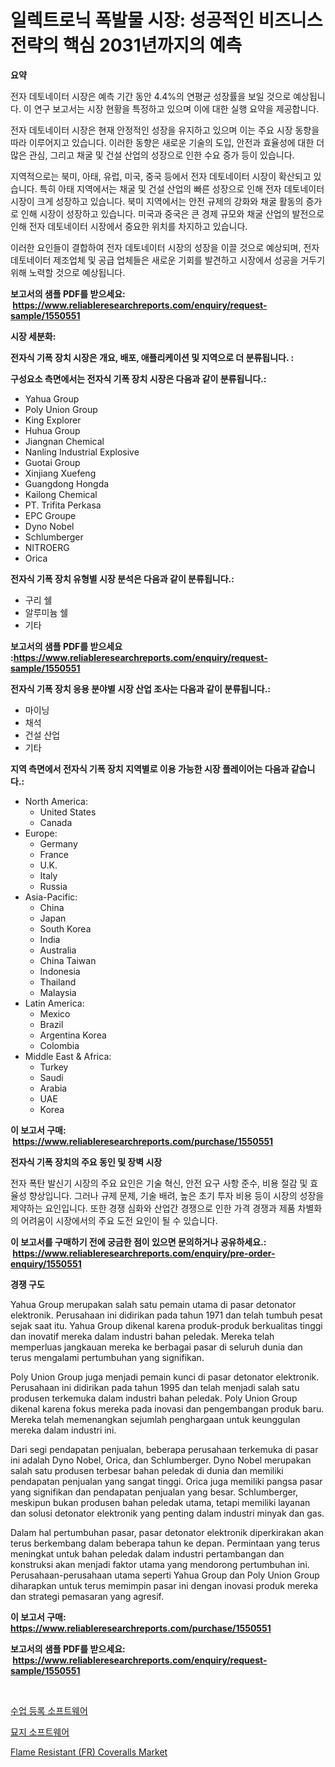 <p><h1>일렉트로닉 폭발물 시장: 성공적인 비즈니스 전략의 핵심 2031년까지의 예측</h1></p><p><strong>요약</strong></p>
<p><p>전자 데토네이터 시장은 예측 기간 동안 4.4%의 연평균 성장률을 보일 것으로 예상됩니다. 이 연구 보고서는 시장 현황을 특정하고 있으며 이에 대한 실행 요약을 제공합니다.</p><p>전자 데토네이터 시장은 현재 안정적인 성장을 유지하고 있으며 이는 주요 시장 동향을 따라 이루어지고 있습니다. 이러한 동향은 새로운 기술의 도입, 안전과 효율성에 대한 더 많은 관심, 그리고 채굴 및 건설 산업의 성장으로 인한 수요 증가 등이 있습니다.</p><p>지역적으로는 북미, 아태, 유럽, 미국, 중국 등에서 전자 데토네이터 시장이 확산되고 있습니다. 특히 아태 지역에서는 채굴 및 건설 산업의 빠른 성장으로 인해 전자 데토네이터 시장이 크게 성장하고 있습니다. 북미 지역에서는 안전 규제의 강화와 채굴 활동의 증가로 인해 시장이 성장하고 있습니다. 미국과 중국은 큰 경제 규모와 채굴 산업의 발전으로 인해 전자 데토네이터 시장에서 중요한 위치를 차지하고 있습니다.</p><p>이러한 요인들이 결합하여 전자 데토네이터 시장의 성장을 이끌 것으로 예상되며, 전자 데토네이터 제조업체 및 공급 업체들은 새로운 기회를 발견하고 시장에서 성공을 거두기 위해 노력할 것으로 예상됩니다.</p></p>
<p><strong>보고서의 샘플 PDF를 받으세요: &nbsp;<a href="https://www.reliableresearchreports.com/enquiry/request-sample/1550551">https://www.reliableresearchreports.com/enquiry/request-sample/1550551</a></strong></p>
<p><strong>시장 세분화:</strong></p>
<p><strong> 전자식 기폭 장치 시장은 개요, 배포, 애플리케이션 및 지역으로 더 분류됩니다. :</strong></p>
<p><strong>구성요소 측면에서는 전자식 기폭 장치 시장은 다음과 같이 분류됩니다.:</strong></p>
<p><ul><li>Yahua Group</li><li>Poly Union Group</li><li>King Explorer</li><li>Huhua Group</li><li>Jiangnan Chemical</li><li>Nanling Industrial Explosive</li><li>Guotai Group</li><li>Xinjiang Xuefeng</li><li>Guangdong Hongda</li><li>Kailong Chemical</li><li>PT. Trifita Perkasa</li><li>EPC Groupe</li><li>Dyno Nobel</li><li>Schlumberger</li><li>NITROERG</li><li>Orica</li></ul></p>
<p><strong> 전자식 기폭 장치 유형별 시장 분석은 다음과 같이 분류됩니다.:</strong></p>
<p><ul><li>구리 쉘</li><li>알루미늄 쉘</li><li>기타</li></ul></p>
<p><strong>보고서의 샘플 PDF를 받으세요 :<a href="https://www.reliableresearchreports.com/enquiry/request-sample/1550551">https://www.reliableresearchreports.com/enquiry/request-sample/1550551</a></strong></p>
<p><strong> 전자식 기폭 장치 응용 분야별 시장 산업 조사는 다음과 같이 분류됩니다.:</strong></p>
<p><ul><li>마이닝</li><li>채석</li><li>건설 산업</li><li>기타</li></ul></p>
<p><strong>지역 측면에서 전자식 기폭 장치 지역별로 이용 가능한 시장 플레이어는 다음과 같습니다.:</strong></p>
<p><ul>
    <li>
        North America:
        <ul>
            <li>United States</li>
            <li>Canada</li>
        </ul>
    </li>
    <li>
        Europe:
        <ul>
            <li>Germany</li>
            <li>France</li>
            <li>U.K.</li>
            <li>Italy</li>
            <li>Russia</li>
        </ul>
    </li>
    <li>
        Asia-Pacific:
        <ul>
            <li>China</li>
            <li>Japan</li>
            <li>South Korea</li>
            <li>India</li>
            <li>Australia</li>
            <li>China Taiwan</li>
            <li>Indonesia</li>
            <li>Thailand</li>
            <li>Malaysia</li>
        </ul>
    </li>
    <li>
        Latin America:
        <ul>
            <li>Mexico</li>
            <li>Brazil</li>
            <li>Argentina Korea</li>
            <li>Colombia</li>
        </ul>
    </li>
    <li>
        Middle East & Africa:
        <ul>
            <li>Turkey</li>
            <li>Saudi</li>
            <li>Arabia</li>
            <li>UAE</li>
            <li>Korea</li>
        </ul>
    </li>
    </ul></p>
<p><strong>이 보고서 구매: &nbsp;<a href="https://www.reliableresearchreports.com/purchase/1550551">https://www.reliableresearchreports.com/purchase/1550551</a></strong></p>
<p><strong>전자식 기폭 장치의 주요 동인 및 장벽 시장</strong></p>
<p><p>전자 폭탄 발신기 시장의 주요 요인은 기술 혁신, 안전 요구 사항 준수, 비용 절감 및 효율성 향상입니다. 그러나 규제 문제, 기술 배려, 높은 초기 투자 비용 등이 시장의 성장을 제약하는 요인입니다. 또한 경쟁 심화와 산업간 경쟁으로 인한 가격 경쟁과 제품 차별화의 어려움이 시장에서의 주요 도전 요인이 될 수 있습니다.</p></p>
<p><strong>이 보고서를 구매하기 전에 궁금한 점이 있으면 문의하거나 공유하세요.: &nbsp;<a href="https://www.reliableresearchreports.com/enquiry/pre-order-enquiry/1550551">https://www.reliableresearchreports.com/enquiry/pre-order-enquiry/1550551</a></strong></p>
<p><strong>경쟁 구도</strong></p>
<p><p>Yahua Group merupakan salah satu pemain utama di pasar detonator elektronik. Perusahaan ini didirikan pada tahun 1971 dan telah tumbuh pesat sejak saat itu. Yahua Group dikenal karena produk-produk berkualitas tinggi dan inovatif mereka dalam industri bahan peledak. Mereka telah memperluas jangkauan mereka ke berbagai pasar di seluruh dunia dan terus mengalami pertumbuhan yang signifikan.</p><p>Poly Union Group juga menjadi pemain kunci di pasar detonator elektronik. Perusahaan ini didirikan pada tahun 1995 dan telah menjadi salah satu produsen terkemuka dalam industri bahan peledak. Poly Union Group dikenal karena fokus mereka pada inovasi dan pengembangan produk baru. Mereka telah memenangkan sejumlah penghargaan untuk keunggulan mereka dalam industri ini.</p><p>Dari segi pendapatan penjualan, beberapa perusahaan terkemuka di pasar ini adalah Dyno Nobel, Orica, dan Schlumberger. Dyno Nobel merupakan salah satu produsen terbesar bahan peledak di dunia dan memiliki pendapatan penjualan yang sangat tinggi. Orica juga memiliki pangsa pasar yang signifikan dan pendapatan penjualan yang besar. Schlumberger, meskipun bukan produsen bahan peledak utama, tetapi memiliki layanan dan solusi detonator elektronik yang penting dalam industri minyak dan gas.</p><p>Dalam hal pertumbuhan pasar, pasar detonator elektronik diperkirakan akan terus berkembang dalam beberapa tahun ke depan. Permintaan yang terus meningkat untuk bahan peledak dalam industri pertambangan dan konstruksi akan menjadi faktor utama yang mendorong pertumbuhan ini. Perusahaan-perusahaan utama seperti Yahua Group dan Poly Union Group diharapkan untuk terus memimpin pasar ini dengan inovasi produk mereka dan strategi pemasaran yang agresif.</p></p>
<p><strong>이 보고서 구매: &nbsp; <a href="https://www.reliableresearchreports.com/purchase/1550551">https://www.reliableresearchreports.com/purchase/1550551</a></strong></p>
<p><strong>보고서의 샘플 PDF를 받으세요: &nbsp;<a href="https://www.reliableresearchreports.com/enquiry/request-sample/1550551">https://www.reliableresearchreports.com/enquiry/request-sample/1550551</a></strong><strong></strong></p>
<p>&nbsp;</p>
<p><p><a href="https://github.com/vs019sa3m8x/Market-Research-Report-List-1/blob/main/68996426128.md">수업 등록 소프트웨어</a></p><p><a href="https://github.com/lzrvbyqzftro57/Market-Research-Report-List-1/blob/main/36717536127.md">묘지 소프트웨어</a></p><p><a href="https://github.com/Sinjinluong3e0awx2m195k76/Market-Research-Report-List-1/blob/main/flame-resistant-fr-coveralls-market.md">Flame Resistant (FR) Coveralls Market</a></p></p>